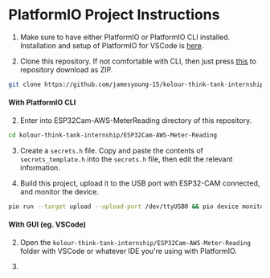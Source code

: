 # PlatformIO Project Instructions
1. Make sure to have either PlatformIO or PlatformIO CLI installed. Installation and setup of PlatformIO for VSCode is [here](https://platformio.org/install/ide?install=vscode). 

1. Clone this repository. If not comfortable with CLI, then just press [this](https://github.com/jamesyoung-15/kolour-think-tank-internship/archive/refs/head/main.zip) to repository download as ZIP.
``` bash
git clone https://github.com/jamesyoung-15/kolour-think-tank-internship
```

#### With PlatformIO CLI
2. Enter into ESP32Cam-AWS-MeterReading directory of this repository.
``` bash
cd kolour-think-tank-internship/ESP32Cam-AWS-Meter-Reading
```

3. Create a `secrets.h` file. Copy and paste the contents of `secrets_template.h` into the `secrets.h` file, then edit the relevant information.

4. Build this project, upload it to the USB port with ESP32-CAM connected, and monitor the device.
``` bash
pio run --target upload --upload-port /dev/ttyUSB0 && pio device monitor
```



#### With GUI (eg. VSCode)
2. Open the `kolour-think-tank-internship/ESP32Cam-AWS-Meter-Reading` folder with VSCode or whatever IDE you're using with PlatformIO.

3. 